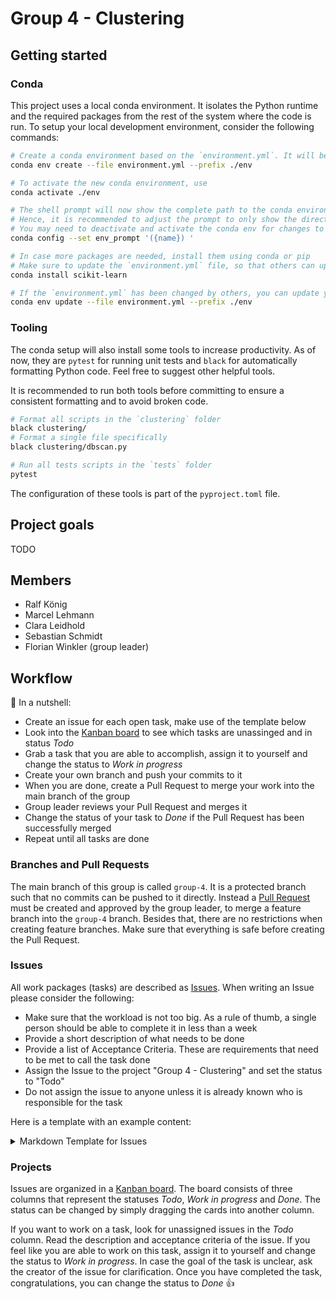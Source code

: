 # Group 4 - Clustering

## Getting started

### Conda

This project uses a local conda environment. It isolates the Python runtime and the required packages from the rest of the system where the code is run. To setup your local development environment, consider the following commands:

``` bash
# Create a conda environment based on the `environment.yml`. It will be stored in a local folder called `env`.
conda env create --file environment.yml --prefix ./env

# To activate the new conda environment, use
conda activate ./env

# The shell prompt will now show the complete path to the conda environment which can be pretty long.
# Hence, it is recommended to adjust the prompt to only show the directory name. This must only be configured once.
# You may need to deactivate and activate the conda env for changes to take effect.
conda config --set env_prompt '({name}) '

# In case more packages are needed, install them using conda or pip
# Make sure to update the `environment.yml` file, so that others can update their conda env
conda install scikit-learn

# If the `environment.yml` has been changed by others, you can update your own env using
conda env update --file environment.yml --prefix ./env
```

### Tooling

The conda setup will also install some tools to increase productivity. As of now, they are `pytest` for running unit tests and `black` for automatically formatting Python code. Feel free to suggest other helpful tools.

It is recommended to run both tools before committing to ensure a consistent formatting and to avoid broken code.

``` bash
# Format all scripts in the `clustering` folder
black clustering/
# Format a single file specifically
black clustering/dbscan.py

# Run all tests scripts in the `tests` folder
pytest
```
The configuration of these tools is part of the `pyproject.toml` file.

## Project goals

TODO

## Members

- Ralf König
- Marcel Lehmann
- Clara Leidhold
- Sebastian Schmidt
- Florian Winkler (group leader)

## Workflow

:chestnut: In a nutshell:

- Create an issue for each open task, make use of the template below
- Look into the [Kanban board](https://github.com/orgs/fmi08icds/projects/4) to see which tasks are unassinged and in status *Todo*
- Grab a task that you are able to accomplish, assign it to yourself and change the status to *Work in progress*
- Create your own branch and push your commits to it
- When you are done, create a Pull Request to merge your work into the main branch of the group
- Group leader reviews your Pull Request and merges it
- Change the status of your task to *Done* if the Pull Request has been successfully merged
- Repeat until all tasks are done

### Branches and Pull Requests

The main branch of this group is called `group-4`. It is a protected branch such that no commits can be pushed to it directly. Instead a [Pull Request](https://github.com/fmi08icds/Groupwork/pulls) must be created and approved by the group leader, to merge a feature branch into the `group-4` branch. Besides that, there are no restrictions when creating feature branches. Make sure that everything is safe before creating the Pull Request.

### Issues

All work packages (tasks) are described as [Issues](https://github.com/fmi08icds/Groupwork/issues). When writing an Issue please consider the following:

- Make sure that the workload is not too big. As a rule of thumb, a single person should be able to complete it in less than a week
- Provide a short description of what needs to be done
- Provide a list of Acceptance Criteria. These are requirements that need to be met to call the task done
- Assign the Issue to the project "Group 4 - Clustering" and set the status to "Todo"
- Do not assign the issue to anyone unless it is already known who is responsible for the task

Here is a template with an example content:

<details>

<summary>Markdown Template for Issues</summary>

``` md
**Description:**

Currently, our dataset mostly contains pictures of cats with dark fur.
I observed that the classification accuracy suffers from this bias.
We should add more samples to the dataset that show cats with different colored fur.

**Acceptance criteria**:

- 1000 samples were added to the dataset
- It was assured that these new samples show cats with bright colored fur
- The new samples are considered when creating the train/test split and executing `train.py`
```

</details>

### Projects

Issues are organized in a [Kanban board](https://github.com/orgs/fmi08icds/projects/4). The board consists of three columns that represent the statuses *Todo*, *Work in progress* and *Done*. The status can be changed by simply dragging the cards into another column.

If you want to work on a task, look for unassigned issues in the *Todo* column. Read the description and acceptance criteria of the issue. If you feel like you are able to work on this task, assign it to yourself and change the status to *Work in progress*. In case the goal of the task is unclear, ask the creator of the issue for clarification. Once you have completed the task, congratulations, you can change the status to *Done* :+1:
